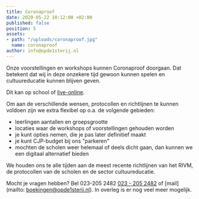 ```yaml
---
title: Coronaproof
date: 2020-05-22 10:12:00 +02:00
published: false
position: 5
assets:
- path: "/uploads/coronaproof.jpg"
  name: coronaproof
author: info@opde1sterij.nl
---
```


Onze voorstellingen en workshops kunnen Coronaproof doorgaan. Dat betekent dat wij in deze onzekere tijd gewoon kunnen spelen en cultuureducatie kunnen blijven geven.

Dit kan op school of [live-online](https://www.opde1sterij.nl/opde1sterij/online-aanbod/).

Om aan de verschillende wensen, protocollen en richtlijnen te kunnen voldoen zijn we extra flexibel op o.a. de volgende gebieden:

* leerlingen aantallen en groepsgrootte
* locaties waar de workshops of voorstellingen gehouden worden
* je kunt opties nemen, die je pas later definitief maakt
* je kunt CJP-budget bij ons "parkeren"
* mochten de scholen weer helemaal of deels dicht gaan, dan kunnen we een digitaal alternatief bieden

We houden ons te alle tijden aan de meest recente richtlijnen van het RIVM, de protocollen van de scholen en de sector cultuureducatie.

Mocht je vragen hebben? Bel 023-205 2482 <a href="tel:+31232052482" title="Bel Op de eerste rij">023 - 205 2482</a> of [mail](mailto: boekingen@opde1sterij.nl). In overleg is er nog veel meer mogelijk.
